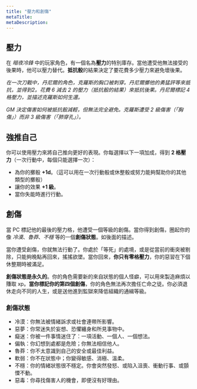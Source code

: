 ```yaml
---
title: "壓力和創傷"
metaTitle: 
metaDescription: 
---
```


## 壓力

在 _暗夜冷鋒_ 中的玩家角色，有一個名為**壓力**的特別庫存。當他遭受他無法接受的後果時，他可以壓力替代。**抵抗骰**的結果決定了要花費多少壓力來避免壞後果。

_在一次刀戰中，丹尼爾的角色，克羅斯的胸口被刺穿。丹尼爾擲他的<span class="game-term">勇猛</span>評等來抵抗，並得到<span class="game-term">2</span>。花費 6 減去 2 的壓力（抵抗骰的結果）來抵抗後果。丹尼爾標記 4 格壓力，並描述克羅斯如何生還。_

_GM 決定傷害如何被抵抗骰減輕，但無法完全避免。克羅斯遭受 2 級傷害（「胸傷」）而非 3 級傷害（「肺穿孔」）。_

## 強推自己

你可以使用壓力來將自己推向更好的表現。你每選擇以下一項加成，得到 **2 格壓力**（一次行動中，每個只能選擇一次）：

* 為你的擲骰 **+1d**。（這可以用在一次行動骰或休整骰或努力能夠幫助你的其他類型的擲骰）
* 讓你的效果 **+1 級**。
* 當你失能時進行行動。

## 創傷

當 PC 標記他的最後的壓力格，他遭受一個等級的<span class="game-term">創傷</span>。當你得到<span class="game-term">創傷</span>，圈起你的像 _冷漠_、_魯莽_、_不穩_ 等的一個**創傷狀態**。如後面的描述。

當你遭受<span class="game-term">創傷</span>，你就無法行動了。你處於「等死」的處境，或是從當前的衝突被剔除，只能夠晚點再回來，搖搖欲墜。當你回來，**你只有零格壓力**，你的惡習在下個休整期時被滿足。

**創傷狀態是永久的**。你的角色需要新的來自狀態的個人怪癖，可以用來製造麻煩以賺取 xp。**當你標記你的第四個創傷**，你的角色無法再次擔任亡命之徒。你必須退休走向不同的人生，或是送他進到監獄來降低組織的<span class="game-term">通緝等級</span>。

### 創傷狀態

* <span class="game-term">冷漠</span>：你無法被情緒訴求或社會連帶所影響。
* <span class="game-term">惡夢</span>：你常迷失於妄想、恐懼纏身和所見事物中。
* <span class="game-term">癡迷</span>：你被一件事情迷住了：一項活動、一個人、一個想法。
* <span class="game-term">偏執</span>：你幻想到處都是危險；你無法相信他人。
* <span class="game-term">魯莽</span>：你不太意識到自己的安全或最佳利益。
* <span class="game-term">軟弱</span>：你不在狀態中；你變得敏感、消極、溫柔。
* <span class="game-term">不穩</span>：你的情緒狀態很不穩定。你會突然發怒、或陷入沮喪、衝動行事、或顫慄不動。
* <span class="game-term">惡毒</span>：你尋找傷害人的機會，即便沒有好理由。